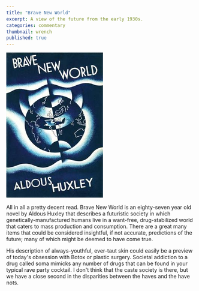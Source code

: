 ```yaml
---
title: "Brave New World"
excerpt: A view of the future from the early 1930s.
categories: commentary
thumbnail: wrench
published: true
---
```

!["Brave New World"](/images/BraveNewWorld.jpg)

All in all a pretty decent read. Brave New World is an eighty-seven year old novel by Aldous Huxley that describes a futuristic society in which genetically-manufactured humans live in a want-free, drug-stabilized world that caters to mass production and consumption. There are a great many items that could be considered insightful, if not accurate, predictions of the future; many of which might be deemed to have come true. 

His description of always-youthful, ever-taut skin could easily be a preview of today's obsession with Botox or plastic surgery. Societal addiction to a drug called soma mimicks any number of drugs that can be found in your typical rave party cocktail. I don't think that the caste society is there, but we have a close second in the disparities between the haves and the have nots.  
